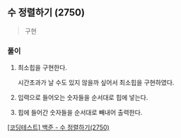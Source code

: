 ## 수 정렬하기 (2750)
> 구현

### 풀이

1. 최소힙을 구현한다.

    시간초과가 날 수도 있지 않을까 싶어서 최소힙을 구현하였다.


2. 입력으로 들어오는 숫자들을 순서대로 힙에 넣는다.


3. 힙에 들어간 숫자들을 순서대로 빼내어 출력한다.

[[코딩테스트] 백준 - 수 정렬하기(2750)](https://blog.naver.com/diddnjs02/222138671906)

